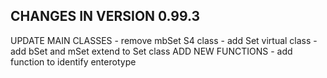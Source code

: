 CHANGES IN VERSION 0.99.3
-------------------------
UPDATE MAIN CLASSES
        - remove mbSet S4 class
        - add Set virtual class
        - add bSet and mSet extend to Set class
ADD NEW FUNCTIONS
        - add function to identify enterotype
